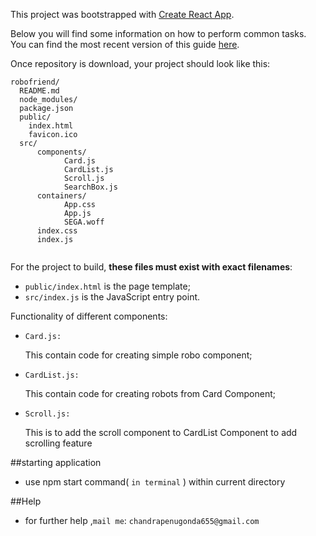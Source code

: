 This project was bootstrapped with [Create React App](https://github.com/facebookincubator/create-react-app).

Below you will find some information on how to perform common tasks.<br>
You can find the most recent version of this guide [here](https://github.com/facebookincubator/create-react-app/blob/master/packages/react-scripts/template/README.md).




Once repository is download, your project should look like this:

```
robofriend/
  README.md
  node_modules/
  package.json
  public/
    index.html
    favicon.ico
  src/
      components/
            Card.js
            CardList.js
            Scroll.js
            SearchBox.js
      containers/
            App.css
            App.js
            SEGA.woff
      index.css
      index.js
  
```

For the project to build, **these files must exist with exact filenames**:

* `public/index.html` is the page template;
* `src/index.js` is the JavaScript entry point.

Functionality of different components:

  * `Card.js:`

      This contain code for creating simple robo component;

  * `CardList.js:`

      This contain code for creating robots from Card Component;

  * `Scroll.js:`

      This is to add the scroll component to CardList Component to add scrolling feature

##starting application

  * use npm start command( `in terminal` ) within current directory 

##Help

  * for further help ,`mail me`: `chandrapenugonda655@gmail.com`


